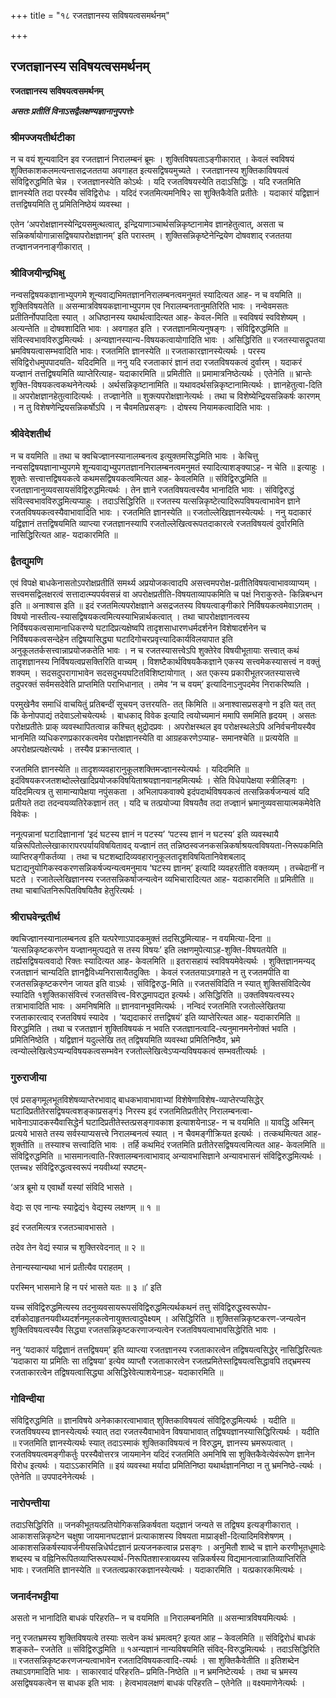 +++
title = "१८ रजतज्ञानस्य सविषयत्वसमर्थनम्"

+++


## रजतज्ञानस्य सविषयत्वसमर्थनम्

**रजतज्ञानस्य सविषयत्वसमर्थनम्**

***असतः प्रतीतिं विनाऽसद्वैलक्षण्यज्ञानानुपपत्तेः***

### **श्रीमज्जयतीर्थटीका**

न च वयं शून्यवादिन इव रजतज्ञानं निरालम्बनं ब्रूमः । शुक्तिविषयताऽङ्गीकारात् । केवलं स्वविषयं शुक्तिकाशकलमत्यन्तासद्रजततया अवगाहत इत्यसद्विषयमुच्यते । रजतज्ञानस्य शुक्तिकाविषयत्वं संविद्विरुद्धमिति चेन्न । रजतज्ञानस्येति कोऽर्थः । यदि रजतविषयस्येति तदाऽसिद्धिः । यदि रजतमिति ज्ञानस्येति तदा परस्यैव संविद्विरोधः । यदिदं रजतमित्यमनिषि२ सा शुक्तिकैवेति प्रतीतेः । यदाकारं यद्विज्ञानं तत्तद्विषयमिति तु प्रमितिनिष्ठेयं व्यवस्था ।

एतेन ‘अपरोक्षज्ञानस्येन्द्रियसमुत्थत्वात्, इन्द्रियाणाञ्चार्थसन्निकृष्टानामेव ज्ञानहेतुत्वात्, असता च सन्निकर्षायोगान्नासद्विषयापरोक्षज्ञानम्’ इति परास्तम् । शुक्तिसन्निकृष्टेनेन्द्रियेण दोषवशाद् रजततया तज्ज्ञानजननाङ्गीकारात् ।

### **श्रीविजयीन्द्रभिक्षु**

नन्वसद्विषयकज्ञानाभ्युपगमे शून्यवाद्यभिमतज्ञाननिरालम्बनत्वमनुमतं स्यादित्यत आह- न च वयमिति ॥ शुक्तिविषयतेति ॥ असन्मात्रविषयकज्ञानाभ्युपगम एव निरालम्बनतानुमतिरिति भावः । नन्वेवमसतः प्रतीतिर्नोपपादिता स्यात् । अधिष्ठानस्य यथार्थत्वादित्यत आह- केवल-मिति ॥ स्वविषयं स्वविशेष्यम् । अत्यन्तेति ॥ दोषवशादिति भावः । अवगाहत इति । रजतज्ञानमित्यनुषङ्गः । संविद्विरुद्धमिति ॥ संवित्स्वभावविरुद्धमित्यर्थः । अन्यज्ञानस्यान्य-विषयकत्वायोगादिति भावः । असिद्धिरिति ॥ रजतस्यासद्रूपतया भ्रमविषयत्वासम्भवादिति भावः। रजतमिति ज्ञानस्येति ॥ रजताकारज्ञानस्येत्यर्थः । परस्य संविद्विरोधमुपपादयति- यदिदमिति ॥ ननु यदि रजताकारं ज्ञानं तदा रजतविषयकत्वं दुर्वारम् । यदाकरं यज्ज्ञानं तत्तद्विषयमिति व्याप्तेरित्याह- यदाकारमिति ॥ प्रमितीति ॥ प्रमामात्रनिष्ठेत्यर्थः । एतेनेति ॥ भ्रान्तेः शुक्ति-विषयकत्वकथनेनेत्यर्थः । अर्थसन्निकृष्टानामिति ॥ यथावदर्थसन्निकृष्टानामित्यर्थः । ज्ञानहेतुत्वा-दिति ॥ अपरोक्षज्ञानहेतुत्वादित्यर्थः । तज्ज्ञानेति ॥ शुक्त्यपरोक्षज्ञानेत्यर्थः । तथा च विशेष्येन्द्रियसन्निकर्षः कारणम् । न तु विशेषणेन्द्रियसन्निकर्षोऽपि । न चैवमतिप्रसङ्गः । दोषस्य नियामकत्वादिति भावः ।

### **श्रीवेदेशतीर्थ**

न च वयमिति ॥ तथा च क्वचिज्ज्ञानस्यानालम्बनत्व इत्युक्तमसिद्धमिति भावः । केचित्तु नन्वसद्विषयज्ञानाभ्युपगमे शून्यवाद्यभ्युपगतज्ञाननिरालम्बनत्वमनुमतं स्यादित्याशङ्क्याऽह- न चेति ॥ इत्याहुः । शुक्तेः सत्त्वात्तद्विषयकत्वे कथमसद्विषयकत्वमित्यत आह- केवलमिति ॥ संविद्विरुद्धमिति ॥ रजतज्ञानानुव्यवसायसंविद्विरुद्धमित्यर्थः । तेन ज्ञाने रजतविषयत्वस्यैव भानादिति भावः । संविद्विरुद्धं संवित्स्वभावविरुद्धमित्यप्याहुः । तदाऽसिद्धिरिति ॥ रजतस्य यत्सन्निकृष्टेत्यादिरूपविषयत्वाभावेन ज्ञाने रजतविषयकत्वस्यैवाभावादिति भावः । रजतमिति ज्ञानस्येति ॥ रजतोल्लेखिज्ञानस्येत्यर्थः । ननु यदाकारं यद्विज्ञानं तत्तद्विषयमिति व्याप्त्या रजतज्ञानस्यापि रजतोल्लेखित्वरूपतदाकारत्वे रजतविषयत्वं दुर्वारमिति नासिद्धिरित्यत आह- यदाकारमिति ॥

### **द्वैतद्युमणि**

एवं विपक्षे बाधकेनासतोऽपरोक्षप्रतीतिं समर्थ्य अप्रयोजकत्वादपि असत्त्वमपरोक्ष-प्रतीतिविषयत्वाभावव्याप्यम् । सत्त्वमसद्विलक्षरत्वं सत्तादात्म्यपर्यवसन्नं वा अपरोक्षप्रतीति-विषयताव्यापकमिति च पक्षं निराकुरुते- किन्निबन्धन इति ॥ अनाश्वास इति ॥ इदं रजतमित्यपरोक्षज्ञाने असद्रजतस्य विषयत्वाङ्गीकारे निर्विषयकत्वमेवाऽगतम् । विषयो नास्तीत्य-स्यासद्विषयकत्वमित्यस्याभिन्नार्थकत्वात् । तथा चापरोक्षज्ञानत्वस्य निर्विषयकत्वसामानाधिकरण्ये घटादिप्रत्यक्षेष्वपि तादृशसाधारणधर्मदर्शनेन विशेषादर्शनेन च निर्विषयकत्वसन्देहेन तद्विषयासिद्ध्या घटादिगोचरप्रवृत्त्यादिकार्यविलयापात इति अनुकूलतर्कसत्त्वान्नाप्रयोजकतेति भावः । न च रजतस्यासत्त्वेऽपि शुक्तेरेव विषयीभूतायाः सत्त्वात् कथं तादृशज्ञानस्य निर्विषयत्वप्रसक्तिरिति वाच्यम् । विशष्टैकार्थविषयकैकज्ञाने एकस्य सत्त्वमेकस्यासत्त्वं न वक्तुं शक्यम् । सदसदुपरागाभावेन सदसदुभयघटितविशिष्टायोगात् । अत एकस्य प्रकारीभूतरजतस्यासत्त्वे तदुपरक्तं सर्वमसदेवेति प्राप्तमिति पराभिधानात् । तमेव ‘न च वयम्’ इत्यादिनाऽनुपदमेव निराकरिष्यति ।

परमुखेनैव समाधिं वाचयितुं प्रतिबन्दीं सूचयन् उत्तरयति- तत् किमिति ॥ अनाश्वासप्रसङ्गो न इति यत् तत् किं केनोपपाद्यं तदेवाऽलोचयेत्यर्थः । बाधकाद् विवेक इत्यादि त्वयोच्यमानं ममापि सममिति हृदयम् । असतः परोक्षप्रतीतेः प्राक् व्यवस्थापितत्वान्न कश्चित् क्षुद्रोदप्रवः । अपरोक्षस्थल इव परोक्षस्थलेऽपि अनिर्वचनीयस्यैव भानमिति व्यधिकरणप्रकारकत्वमेव परोक्षज्ञानस्येति वा आग्रहकरणेऽप्याह- समानश्चेति ॥ प्रत्ययेति ॥ अपरोक्षप्रत्यक्षेत्यर्थः । तस्यैव प्रक्रान्तत्वात् ।

रजतमिति ज्ञानस्येति ॥ तादृशव्यवहारानुकूलशक्तिमज्ज्ञानस्येत्यर्थः । यदिदमिति ॥ इदंविषयकरजतशब्दोल्लेखादिप्रयोजकविषयिताश्रयज्ञानवानहमित्यर्थः । सेति विधेयापेक्षया स्त्रीलिङ्गः । यदिदमित्यत्र तु सामान्यापेक्षया नपुंसकता । अभिलापकवाक्ये इदंपदार्थविषयकत्वं तत्सन्निकर्षजन्यत्वं यदि प्रतीयते तदा तदन्वयव्यतिरेकज्ञानं तत् । यदि च तत्प्रयोज्या विषयतैव तदा तज्ज्ञानं भ्रमानुव्यवसायात्मकमेवेति विवेकः ।

ननूत्पन्नानां घटादिज्ञानानां ‘इदं घटस्य ज्ञानं न पटस्य’ ‘पटस्य ज्ञानं न घटस्य’ इति व्यवस्थायै यन्निरूपितोल्लेखाकारापरपर्यायविषयितावद् यज्ज्ञानं तत् तन्निष्ठस्वजनकसन्निकर्षाश्रयत्वविषयता-निरूपकमिति व्याप्तिरङ्गीकर्तव्या । तथा च घटशब्दादिव्यवहारानुकूलतादृशविषयितानिवेशबलाद् घटाद्यनुयोगिकस्वकरणसन्निकर्षज्यन्यत्वमनुमाय ‘घटस्य ज्ञानम्’ इत्यादि व्यवहरतीति वक्तव्यम् । तच्चेदानीं न घटते । रजातेल्लेखिज्ञानस्य रजतसन्निकर्षाजन्यत्वेन व्यभिचारादित्यत आह- यदाकारमिति ॥ प्रमितीति ॥ तथा चाबाधितनिरूपितविषयितैव हेतुरित्यर्थः ।

### **श्रीराघवेन्द्रतीर्थ**

क्वचिज्ज्ञानस्यानालम्बनत्व इति यत्परेणाऽपादकमुक्तं तदसिद्धमित्याह- न वयमित्या-दिना ॥ ‘यत्सन्निकृष्टकरणेन यज्ज्ञानमुत्पद्यते स तस्य विषयः’ इति लक्षणमुपेत्याऽह-शुक्ति-विषयतयेति ॥ तर्ह्यसद्विषयत्ववादो रिक्तः स्यादित्यत आह- केवलमिति ॥ इतरासहायं स्वविषयमेवेत्यर्थः । शुक्तिज्ञानमन्यद् रजतज्ञानं चान्यदिति ज्ञानद्वैविध्यनिरासायैतदुक्तिः । केवलं रजततयाऽवगाहते न तु रजतमपीति वा रजतसन्निकृष्टकरणेन जायत इति वाऽर्थः । संविद्विरुद्ध-मिति ॥ रजतसंविदिति न स्यात् शुक्तिसंविदित्येव स्यादिति १शुक्तिकासंवित्त्वं रजतसंवित्त्व-विरुद्धमापद्यत इत्यर्थः। असिद्धिरिति ॥ उक्तविषयत्वस्य२ तत्राभावादिति भावः । अमनिषमिति ॥ ज्ञानवानभूवमित्यर्थः । नन्विदं रजतमिति रजतोल्लेखितया रजताकारत्वाद् रजतविषयं स्यादेव । ‘यद्यदाकारं तत्तद्विषयं’ इति व्याप्तेरित्यत आह- यदाकारमिति ॥ विरुद्धमिति । तथा च रजतज्ञानं शुक्तिविषयकं न भवति रजतज्ञानत्वादि-त्यनुमानमनेनोक्तं भवति । प्रमितिनिष्ठेति । यद्विज्ञानं यदुल्लेखि तत् तद्विषयमिति व्यवस्था प्रमितिनिष्ठैव, भ्रमे त्वन्योल्लेखित्वेऽप्यन्यविषयकत्वसम्भवेन रजतोल्लेखित्वेऽप्यन्यविषयकत्वं सम्भवतीत्यर्थः ।

### **गुरुराजीया**

एवं प्रसङ्गमूलभूतविशेषव्याप्तेरभावाद् बाधकभावाभावाभ्यां विशेषेणाविशेष-व्याप्तेरप्यसिद्धेर् घटादिप्रतीतेरसद्विषयत्वशङ्काप्रसङ्गं३ निरस्य इदं रजतमितिप्रतीतेर् निरालम्बनत्वा-भावेनाऽपादकस्यैवासिद्धेर्न घटादिप्रतीतेस्तत्प्रसङ्गावकाश इत्याशयेनाऽह- न च वयमिति ॥ यावद्धि अस्मिन् प्रत्यये भासते तस्य सर्वस्याप्यसत्त्वे निरालम्बनत्वं स्यात् । न चैवमङ्गीक्रियत इत्यर्थः । तत्कथमित्यत आह- शुक्तीति ॥ तस्याश्च सत्त्वादिति भावः । तर्हि कथमिदं रजतमिति प्रतीतेरसद्विषयत्वमित्यत आह- केवलमिति ॥ संविद्विरुद्धमिति ॥ भासमानत्वाति-रिक्तालम्बनत्वाभावाद् अन्यावभासिज्ञाने अन्यावभासनं संविद्विरुद्धमित्यर्थः । एतच्च४ संविद्विरुद्धत्वस्वरूपं नयवीथ्यां स्पष्टम्-

‘अत्र ब्रूमो य एवार्थो यस्यां संविदि भासते ।

वेद्यः स एव नान्यः स्याद्वेद्यं१ वेद्यस्य लक्षणम् ॥ १ ॥

इदं रजतमित्यत्र रजतञ्चावभासते ।

तदेव तेन वेद्यं स्यान्न च शुक्तिरवेदनात् ॥ २ ॥

तेनान्यस्यान्यथा भानं प्रतीत्यैव पराहतम् ।

परस्मिन् भासमाने हि न परं भासते यतः ॥ ३ ॥’ इति

यच्च संविद्विरुद्धमित्यस्य तदनुव्यवसायरूपसंविद्विरुद्धमित्यर्थकथनं तत्तु संविद्विरुद्धस्वरूपोप-दर्शकोदाहृतनयवीथ्यदर्शनमूलकत्वेनायुक्तत्वादुपेक्ष्यम् । असिद्धिरिति ॥ शुक्तिसन्निकृष्टकरण-जन्यत्वेन शुक्तिविषयत्वस्यैव सिद्ध्या रजतसन्निकृष्टकरणाजन्यत्वेन रजतविषयत्वाभावसिद्धेरिति भावः ।

ननु ‘यदाकारं यद्विज्ञानं तत्तद्विषयम्’ इति व्याप्त्या रजतज्ञानस्य रजताकारत्वेन तद्विषयत्वसिद्धेर् नासिद्धिरित्यतः ‘यदाकारा या प्रमितिः सा तद्विषया’ इत्येव व्याप्तौ रजताकारत्वेन रजतप्रमितेस्तद्विषयत्वसिद्धावपि तद्भ्रमस्य रजताकारत्वेन तद्विषयत्वासिद्ध्या असिद्धिरेवेत्याशयेनाऽह- यदाकारमिति ॥

### **गोविन्दीया**

संविद्विरुद्धमिति ॥ ज्ञानविषये अनेकाकारत्वाभावात् शुक्तिकाविषयत्वं संविद्विरुद्धमित्यर्थः । यदीति ॥ रजतविषयस्य ज्ञानस्येत्यर्थः स्यात् तदा रजतस्यैवाभावेन विषयाभावात् तद्विषयज्ञानस्यासिद्धिरित्यर्थः । यदीति ॥ रजतमिति ज्ञानस्येत्यर्थः स्यात् तदाऽस्माकं शुक्तिकाविषयत्वं न विरुद्धम्, ज्ञानस्य भ्रमरूपत्वात् । रजतविषयत्वमङ्गीकर्तुः परस्यैवोत्तरत्र जायमानेन
यदिदं रजतमिति अमनिषि सा शुक्तिकैवेत्येवंरूपेण ज्ञानेन विरोध इत्यर्थः । यदाऽऽकारमिति ॥ इयं व्यवस्था मर्यादा प्रमितिनिष्ठा यथार्थज्ञाननिष्ठा न तु भ्रमनिष्ठे-त्यर्थः । एतेनेति ॥ उपपादनेनेत्यर्थः ।

### **नारोपन्तीया**

तदाऽसिद्धिरिति ॥ जनकीभूतयत्प्रतियोगिकसन्निकर्षवता यद्ज्ञानं जन्यते स तद्विषय इत्यङ्गीकारात् । आकाशसन्निकृष्टेन चक्षुषा जायमानघटज्ञानं प्रत्याकाशस्य विषयता माप्राङ्क्षी-दित्यादिमविशेषणम् । आकाशसन्निकर्षस्यावर्जनीयसन्निधेर्घटज्ञानं प्रत्यजनकत्वान्न प्रसङ्गः । अनुमितौ शाब्दे च ज्ञाने करणीभूतधूमादेः शब्दस्य च वह्निनिरूपितव्याप्तिरूपस्यार्थ-निरूपितशास्त्राख्यस्य सन्निकर्षस्य विद्यमानत्वान्नातिव्याप्तिरिति भावः। रजतमिति ज्ञानस्येति ॥ रजतत्वप्रकारकज्ञानस्येत्यर्थः । यदाकारमिति । यत्प्रकारकमित्यर्थः ।

### **जनार्दनभट्टीया**

असतो न भानादिति बाधकं परिहरति– न च वयमिति ॥ निरालम्बनमिति ॥ असन्मात्रविषयमित्यर्थः ।

ननु रजतभ्रमस्य शुक्तिविषयत्वे तस्याः सत्वेन कथं भ्रमत्वम्? इत्यत आह – केवलमिति ॥ संविद्विरोधं बाधकं शङ्कते– रजतेति ॥ संविद्विरुद्धमिति ॥ १अन्यज्ञानं नान्यविषयमिति संविद्-विरुद्धमित्यर्थः । तदाऽसिद्धिरिति ॥
रजतसन्निकृष्टकरणजन्यत्वाभावेन रजतादिविषयकत्वादि-त्यर्थः । सा शुक्तिकैवेतीति ॥ इतिशब्देन तथाऽवगमादिति भावः । साकारवादं परिहरति– प्रमिति-निष्ठेति ॥ न भ्रमनिष्टेत्यर्थः । तथा च भ्रमस्य असद्विषयकत्वेन स बाधक इति भावः । हेत्वभावलक्षणं बाधकं परिहरति – एतेनेति ॥ वक्ष्यमाणेनेत्यर्थः ।

